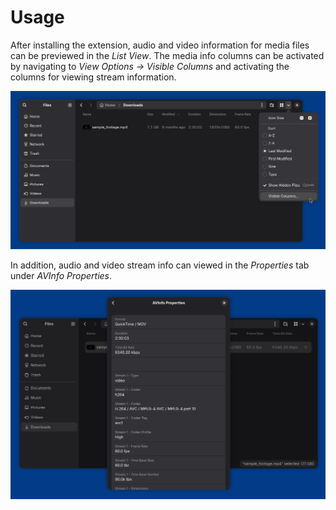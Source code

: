 # Usage

After installing the extension, audio and video information for media files can be previewed in the _List View_. The media info columns can be activated by navigating to _View Options -> Visible Columns_ and activating the columns for viewing stream information.

![Visible Columns Screenshot](./visible_columns.png)

In addition, audio and video stream info can viewed in the _Properties_ tab under _AVInfo Properties_.

![AVInfo Properties Screenshot](./properties.png)
